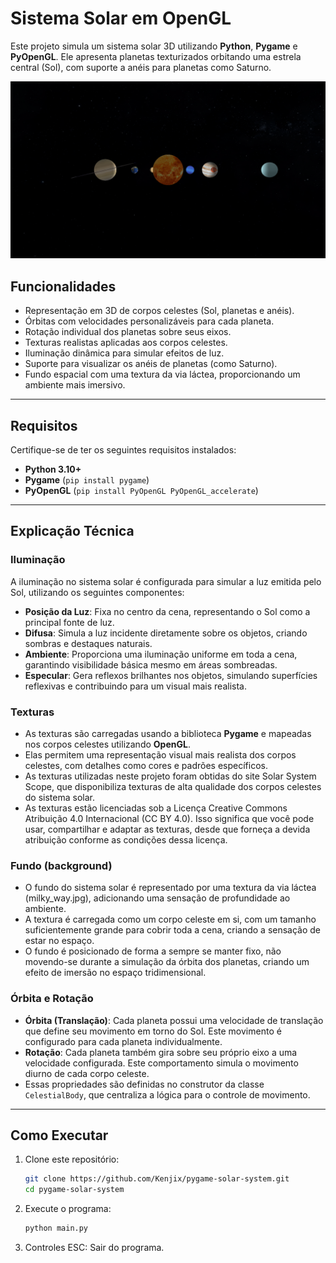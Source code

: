 # Sistema Solar em OpenGL

Este projeto simula um sistema solar 3D utilizando **Python**, **Pygame** e **PyOpenGL**. Ele apresenta planetas texturizados orbitando uma estrela central (Sol), com suporte a anéis para planetas como Saturno.

![Sistema Solar](assets/sistema_solar.png)

## Funcionalidades

- Representação em 3D de corpos celestes (Sol, planetas e anéis).
- Órbitas com velocidades personalizáveis para cada planeta.
- Rotação individual dos planetas sobre seus eixos.
- Texturas realistas aplicadas aos corpos celestes.
- Iluminação dinâmica para simular efeitos de luz.
- Suporte para visualizar os anéis de planetas (como Saturno).
- Fundo espacial com uma textura da via láctea, proporcionando um ambiente mais imersivo.

---

## Requisitos

Certifique-se de ter os seguintes requisitos instalados:

- **Python 3.10+**
- **Pygame** (`pip install pygame`)
- **PyOpenGL** (`pip install PyOpenGL PyOpenGL_accelerate`)

---

## Explicação Técnica

### Iluminação
A iluminação no sistema solar é configurada para simular a luz emitida pelo Sol, utilizando os seguintes componentes:

- **Posição da Luz**: Fixa no centro da cena, representando o Sol como a principal fonte de luz.
- **Difusa**: Simula a luz incidente diretamente sobre os objetos, criando sombras e destaques naturais.
- **Ambiente**: Proporciona uma iluminação uniforme em toda a cena, garantindo visibilidade básica mesmo em áreas sombreadas.
- **Especular**: Gera reflexos brilhantes nos objetos, simulando superfícies reflexivas e contribuindo para um visual mais realista.

### Texturas
- As texturas são carregadas usando a biblioteca **Pygame** e mapeadas nos corpos celestes utilizando **OpenGL**.
- Elas permitem uma representação visual mais realista dos corpos celestes, com detalhes como cores e padrões específicos.
- As texturas utilizadas neste projeto foram obtidas do site Solar System Scope, que disponibiliza texturas de alta qualidade dos corpos celestes do sistema solar.
- As texturas estão licenciadas sob a Licença Creative Commons Atribuição 4.0 Internacional (CC BY 4.0). Isso significa que você pode usar, compartilhar e adaptar as texturas, desde que forneça a devida atribuição conforme as condições dessa licença.

### Fundo (background)
- O fundo do sistema solar é representado por uma textura da via láctea (milky_way.jpg), adicionando uma sensação de profundidade ao ambiente.
- A textura é carregada como um corpo celeste em si, com um tamanho suficientemente grande para cobrir toda a cena, criando a sensação de estar no espaço.
- O fundo é posicionado de forma a sempre se manter fixo, não movendo-se durante a simulação da órbita dos planetas, criando um efeito de imersão no espaço tridimensional.

### Órbita e Rotação
- **Órbita (Translação)**: Cada planeta possui uma velocidade de translação que define seu movimento em torno do Sol. Este movimento é configurado para cada planeta individualmente.
- **Rotação**: Cada planeta também gira sobre seu próprio eixo a uma velocidade configurada. Este comportamento simula o movimento diurno de cada corpo celeste.
- Essas propriedades são definidas no construtor da classe `CelestialBody`, que centraliza a lógica para o controle de movimento.

---

## Como Executar

1. Clone este repositório:
   ```bash
   git clone https://github.com/Kenjix/pygame-solar-system.git
   cd pygame-solar-system
   ```

2. Execute o programa:
    ```bash
    python main.py
    ```

3. Controles
    ESC: Sair do programa.
